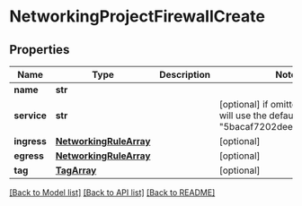 # NetworkingProjectFirewallCreate


## Properties
Name | Type | Description | Notes
------------ | ------------- | ------------- | -------------
**name** | **str** |  | 
**service** | **str** |  | [optional]  if omitted the server will use the default value of "5bacaf7202deee0c100eda3b"
**ingress** | [**NetworkingRuleArray**](NetworkingRuleArray.md) |  | [optional] 
**egress** | [**NetworkingRuleArray**](NetworkingRuleArray.md) |  | [optional] 
**tag** | [**TagArray**](TagArray.md) |  | [optional] 

[[Back to Model list]](../README.md#documentation-for-models) [[Back to API list]](../README.md#documentation-for-api-endpoints) [[Back to README]](../README.md)


